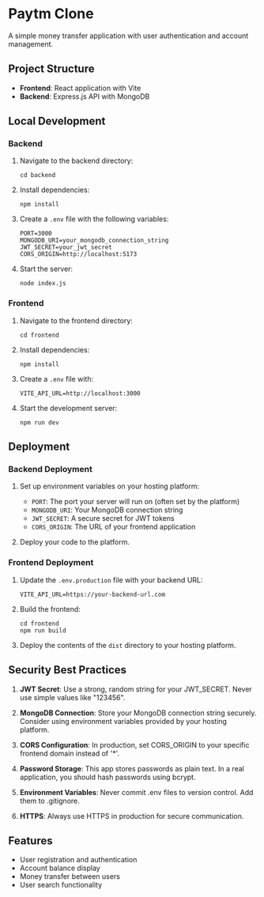 # Paytm Clone

A simple money transfer application with user authentication and account management.

## Project Structure

- **Frontend**: React application with Vite
- **Backend**: Express.js API with MongoDB

## Local Development

### Backend

1. Navigate to the backend directory:
   ```
   cd backend
   ```

2. Install dependencies:
   ```
   npm install
   ```

3. Create a `.env` file with the following variables:
   ```
   PORT=3000
   MONGODB_URI=your_mongodb_connection_string
   JWT_SECRET=your_jwt_secret
   CORS_ORIGIN=http://localhost:5173
   ```

4. Start the server:
   ```
   node index.js
   ```

### Frontend

1. Navigate to the frontend directory:
   ```
   cd frontend
   ```

2. Install dependencies:
   ```
   npm install
   ```

3. Create a `.env` file with:
   ```
   VITE_API_URL=http://localhost:3000
   ```

4. Start the development server:
   ```
   npm run dev
   ```

## Deployment

### Backend Deployment

1. Set up environment variables on your hosting platform:
   - `PORT`: The port your server will run on (often set by the platform)
   - `MONGODB_URI`: Your MongoDB connection string
   - `JWT_SECRET`: A secure secret for JWT tokens
   - `CORS_ORIGIN`: The URL of your frontend application

2. Deploy your code to the platform.

### Frontend Deployment

1. Update the `.env.production` file with your backend URL:
   ```
   VITE_API_URL=https://your-backend-url.com
   ```

2. Build the frontend:
   ```
   cd frontend
   npm run build
   ```

3. Deploy the contents of the `dist` directory to your hosting platform.

## Security Best Practices

1. **JWT Secret**: Use a strong, random string for your JWT_SECRET. Never use simple values like "123456".

2. **MongoDB Connection**: Store your MongoDB connection string securely. Consider using environment variables provided by your hosting platform.

3. **CORS Configuration**: In production, set CORS_ORIGIN to your specific frontend domain instead of '*'.

4. **Password Storage**: This app stores passwords as plain text. In a real application, you should hash passwords using bcrypt.

5. **Environment Variables**: Never commit .env files to version control. Add them to .gitignore.

6. **HTTPS**: Always use HTTPS in production for secure communication.

## Features

- User registration and authentication
- Account balance display
- Money transfer between users
- User search functionality
